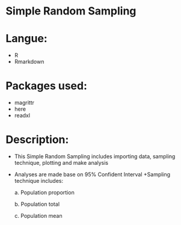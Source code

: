# Simple Random Sampling 

# Langue:

  + R
  + Rmarkdown

# Packages used:
 
 + magrittr 
 + here
 + readxl
 
# Description:

 + This Simple Random Sampling includes importing data, sampling technique, plotting and make analysis  
 + Analyses are made base on 95% Confident Interval
 +Sampling technique includes:
    
    a. Population proportion 
    
    b. Population total
    
    c. Population mean
    
    
    
 
